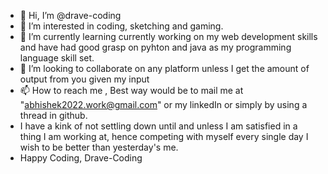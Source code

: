 - 👋 Hi, I’m @drave-coding
- 👀 I’m interested in coding, sketching and gaming.
- 🌱 I’m currently learning currently working on my web development skills and have had good grasp on pyhton and java as my programming language skill set.
- 💞️ I’m looking to collaborate on any platform unless I get the amount of output from you given my input
- 📫 How to reach me , Best way would be to mail me at "abhishek2022.work@gmail.com" or my linkedIn or simply by using a thread in github.
- I have a kink of not settling down until and unless I am satisfied in a thing I am working at, hence competing with myself every single day I wish to be better than yesterday's me.
- Happy Coding, Drave-Coding


